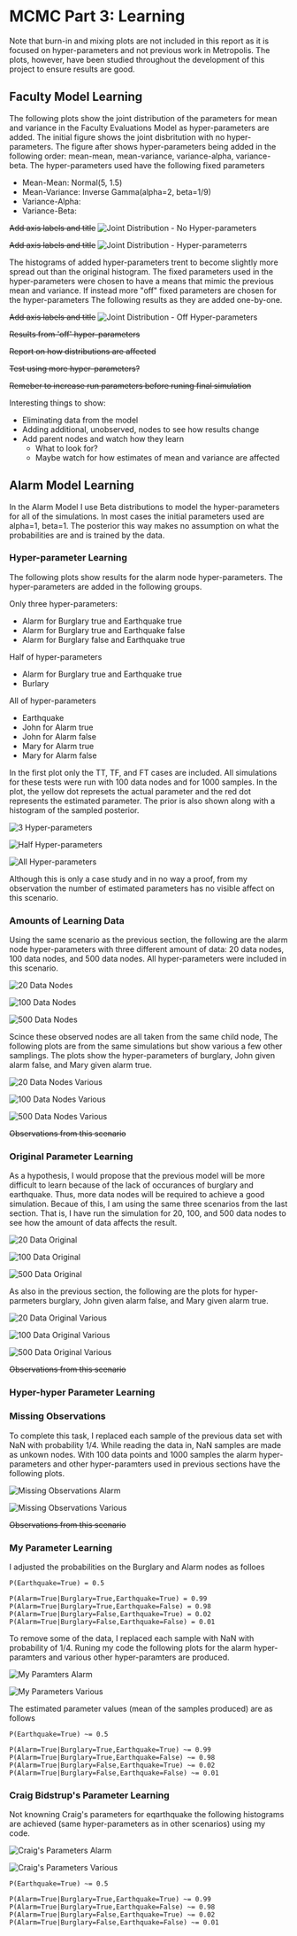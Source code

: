 # MCMC Part 3: Learning

Note that burn-in and mixing plots are not included in this report as it is focused on hyper-parameters and not previous work in Metropolis. The plots, however, have been studied throughout the development of this project to ensure results are good.

## Faculty Model Learning

The following plots show the joint distribution of the parameters for mean and variance in the Faculty Evaluations Model as hyper-parameters are added. The initial figure shows the joint disbritution with no hyper-parameters. The figure after shows hyper-parameters being added in the following order: mean-mean, mean-variance, variance-alpha, variance-beta. The hyper-parameters used have the following fixed parameters

- Mean-Mean: Normal(5, 1.5)
- Mean-Variance: Inverse Gamma(alpha=2, beta=1/9)
- Variance-Alpha:
- Variance-Beta:

~~Add axis labels and title~~
![Joint Distribution - No Hyper-parameters](../img/learning/faculty_joint_none.png)

~~Add axis labels and title~~
![Joint Distribution - Hyper-parameterrs](../img/learning/faculty_joint_hyper.png)

The histograms of added hyper-parameters trent to become slightly more spread out than the original histogram. The fixed parameters used in the hyper-parameters were chosen to have a means that mimic the previous mean and variance. If instead more "off" fixed parameters are chosen for the hyper-parameters The following results as they are added one-by-one.

~~Add axis labels and title~~
![Joint Distribution - Off Hyper-parameters](../img/learning/faculty_joint_off.png)

~~Results from 'off' hyper-parameters~~

~~Report on how distributions are affected~~

~~Test using more hyper-parameters?~~

~~Remeber to increase run parameters before runing final simulation~~

Interesting things to show:
- Eliminating data from the model
- Adding additional, unobserved, nodes to see how results change
- Add parent nodes and watch how they learn
	- What to look for?
	- Maybe watch for how estimates of mean and variance are affected

## Alarm Model Learning

In the Alarm Model I use Beta distributions to model the hyper-parameters for all of the simulations. In most cases the initial parameters used are alpha=1, beta=1. The posterior this way makes no assumption on what the probabilities are and is trained by the data.

### Hyper-parameter Learning

The following plots show results for the alarm node hyper-parameters. The hyper-parameters are added in the following groups.

Only three hyper-parameters:

- Alarm for Burglary true and Earthquake true
- Alarm for Burglary true and Earthquake false
- Alarm for Burglary false and Earthquake true

Half of hyper-parameters

- Alarm for Burglary true and Earthquake true
- Burlary

All of hyper-parameters

- Earthquake
- John for Alarm true
- John for Alarm false
- Mary for Alarm true
- Mary for Alarm false

In the first plot only the TT, TF, and FT cases are included. All simulations for these tests were run with 100 data nodes and for 1000 samples. In the plot, the yellow dot represets the actual parameter and the red dot represents the estimated parameter. The prior is also shown along with a histogram of the sampled posterior.

![3 Hyper-parameters](../img/learning/alarm_hyper_3.png)

![Half Hyper-parameters](../img/learning/alarm_hyper_half.png)

![All Hyper-parameters](../img/learning/alarm_hyper_all.png)

Although this is only a case study and in no way a proof, from my observation the number of estimated parameters has no visible affect on this scenario.

### Amounts of Learning Data

Using the same scenario as the previous section, the following are the alarm node hyper-parameters with three different amount of data: 20 data nodes, 100 data nodes, and 500 data nodes. All hyper-parameters were included in this scenario.

![20 Data Nodes](../img/learning/alarm_nodes_20.png)

![100 Data Nodes](../img/learning/alarm_nodes_100.png)

![500 Data Nodes](../img/learning/alarm_nodes_500.png)

Scince these observed nodes are all taken from the same child node, The following plots are from the same simulations but show various a few other samplings. The plots show the hyper-parameters of burglary, John given alarm false, and Mary given alarm true.

![20 Data Nodes Various](../img/learning/alarm_nodes_various_20.png)

![100 Data Nodes Various](../img/learning/alarm_nodes_various_100.png)

![500 Data Nodes Various](../img/learning/alarm_nodes_various_500.png)

~~Observations from this scenario~~

### Original Parameter Learning

As a hypothesis, I would propose that the previous model will be more difficult to learn because of the lack of occurances of burglary and earthquake. Thus, more data nodes will be required to achieve a good simulation. Becaue of this, I am using the same three scenarios from the last section. That is, I have run the simulation for 20, 100, and 500 data nodes to see how the amount of data affects the result.

![20 Data Original](../img/learning/alarm_original_20.png)

![100 Data Original](../img/learning/alarm_original_100.png)

![500 Data Original](../img/learning/alarm_original_500.png)

As also in the previous section, the following are the plots for hyper-parmeters burglary, John given alarm false, and Mary given alarm true.

![20 Data Original Various](../img/learning/alarm_original_various_20.png)

![100 Data Original Various](../img/learning/alarm_original_various_100.png)

![500 Data Original Various](../img/learning/alarm_original_various_500.png)

~~Observations from this scenario~~

### Hyper-hyper Parameter Learning

### Missing Observations

To complete this task, I replaced each sample of the previous data set with NaN with probability 1/4. While reading the data in, NaN samples are made as unkown nodes. With 100 data points and 1000 samples the alarm hyper-parameters and other hyper-paramters used in previous sections have the following plots.

![Missing Observations Alarm](../img/learning/alarm_missing_alarm.png)

![Missing Observations Various](../img/learning/alarm_missing_various.png)

~~Observations from this scenario~~

### My Parameter Learning

I adjusted the probabilities on the Burglary and Alarm nodes as folloes

	P(Earthquake=True) = 0.5

	P(Alarm=True|Burglary=True,Earthquake=True) = 0.99
	P(Alarm=True|Burglary=True,Earthquake=False) = 0.98
	P(Alarm=True|Burglary=False,Earthquake=True) = 0.02
	P(Alarm=True|Burglary=False,Earthquake=False) = 0.01

To remove some of the data, I replaced each sample with NaN with probability of 1/4. Runing my code the following plots for the alarm hyper-paramters and various other hyper-paramters are produced.

![My Paramters Alarm](../img/learning/alarm_newmeyer_alarm.png)

![My Parameters Various](../img/learning/alarm_newmeyer_various.png)

The estimated parameter values (mean of the samples produced) are as follows

	P(Earthquake=True) ~= 0.5

	P(Alarm=True|Burglary=True,Earthquake=True) ~= 0.99
	P(Alarm=True|Burglary=True,Earthquake=False) ~= 0.98
	P(Alarm=True|Burglary=False,Earthquake=True) ~= 0.02
	P(Alarm=True|Burglary=False,Earthquake=False) ~= 0.01

### Craig Bidstrup's Parameter Learning

Not knowning Craig's parameters for eqarthquake the following histograms are achieved (same hyper-parameters as in other scenarios) using my code.

![Craig's Parameters Alarm](../img/learning/alarm_bidstrup_alarm.png)

![Craig's Parameters Various](../img/learning/alarm_bidstrup_various.png)

	P(Earthquake=True) ~= 0.5

	P(Alarm=True|Burglary=True,Earthquake=True) ~= 0.99
	P(Alarm=True|Burglary=True,Earthquake=False) ~= 0.98
	P(Alarm=True|Burglary=False,Earthquake=True) ~= 0.02
	P(Alarm=True|Burglary=False,Earthquake=False) ~= 0.01

